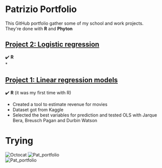 # Patrizio Portfolio
This GitHub portfolio gather some of my school and work projects.  
They're done with **R** and **Phyton**     
## [Project 2: Logistic regression](https://github.com/Monofascia/logistic)  
:heavy_check_mark: **R**  
* 
## [Project 1: Linear regression models](https://github.com/Monofascia/linear-regression)
:heavy_check_mark: **R** (it was my first time with R)   
* Created a tool to estimate revenue for movies  
* Dataset got from Kaggle
* Selected the best variables for prediction and tested OLS with Jarque Bera, Breusch Pagan and Durbin Watson  
  




# Trying
![Octocat](https://github.githubassets.com/images/icons/emoji/octocat.png)
![Pat_portfolio](https://github.githubassets.com/images/icons/emoji/unicode/1f604.png)  
![Pat_portfolio](https://github.githubassets.com/images/icons/emoji/unicode/2714.png?v8)
